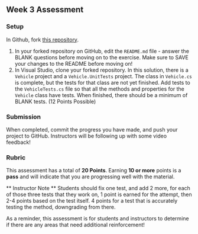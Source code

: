 ## Week 3 Assessment

### Setup

In Github, fork [this repository](https://github.com/memcmahon/Mod1Week4Assessment).

1. In your forked repository on GitHub, edit the `README.md` file - answer the BLANK questions before moving on to the exercise.  Make sure to SAVE your changes to the README before moving on!
2. In Visual Studio, clone your forked repository. In this solution, there is a `Vehicle` project and a `Vehicle.UnitTests` project.  The class in `Vehicle.cs` is complete, but the tests for that class are not yet finished.  Add tests to the `VehicleTests.cs` file so that all the methods and properties for the `Vehicle` class have tests.  When finished, there should be a minimum of BLANK tests. (12 Points Possible)


### Submission

When completed, commit the progress you have made, and push your project to GitHub.  Instructors will be following up with some video feedback!

### Rubric

This assessment has a total of **20 Points**.  Earning **10 or more** points is a **pass** and will indicate that you are progressing well with the material.

** Instructor Note ** Students should fix one test, and add 2 more, for each of those three tests that they work on, 1 point is earned for the attempt, then 2-4 points based on the test itself.  4 points for a test that is accurately testing the method, downgrading from there.

As a reminder, this assessment is for students and instructors to determine if there are any areas that need additional reinforcement!

<!-- I like that you structured some of the short answer questions as "Imagine in an interview you were asked..." I think we should continue to reinforce this type of structuring of questions so students can more easily connect the work we do @ Turing to what they will be asked to do in the interview/job hunt/etc. -->

<!-- Similar to my feedback on the lab, I wonder if we make a question (or replace a question) that asks students to outline WHAT we need to test in the class itself. To me, a good outcome after week 1 of unit test instruction is a) I understand WHAT i need to be testing and b) I can sometimes write the code for testing the class itself -->

<!-- If we replace a question, maybe we can combine questions 2 + 3 to be soemthing like "In an interview, you are asked - "What is automated testing and what is benefit of taking this approach?"  -->